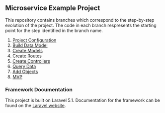 ## Microservice Example Project

This repository contains branches which correspond to the step-by-step evolution of the project. The code in each branch respresents the starting point for the step identified in the branch name.

1. [Project Configuration](https://github.com/stevenmaguire/product-microservice-example/tree/master)
2. [Build Data Model](https://github.com/stevenmaguire/product-microservice-example/tree/0-build-data-model)
3. [Create Models](https://github.com/stevenmaguire/product-microservice-example/tree/1-create-models)
4. [Create Routes](https://github.com/stevenmaguire/product-microservice-example/tree/2-create-routes)
5. [Create Controllers](https://github.com/stevenmaguire/product-microservice-example/tree/3-create-controllers)
6. [Query Data](https://github.com/stevenmaguire/product-microservice-example/tree/4-query-data)
7. [Add Objects](https://github.com/stevenmaguire/product-microservice-example/tree/5-add-objects)
8. [MVP](https://github.com/stevenmaguire/product-microservice-example/tree/6-mvp)

### Framework Documentation

This project is built on Laravel 5.1. Documentation for the framework can be found on the [Laravel website](http://laravel.com/docs).
